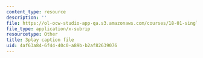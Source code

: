 ```yaml
---
content_type: resource
description: ''
file: https://ol-ocw-studio-app-qa.s3.amazonaws.com/courses/18-01-single-variable-calculus-fall-2006/4af63a846f4440c0a89bb2af82639076_YN7k_bXXggY.srt
file_type: application/x-subrip
resourcetype: Other
title: 3play caption file
uid: 4af63a84-6f44-40c0-a89b-b2af82639076
---
```

